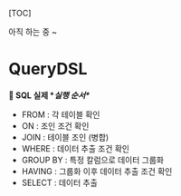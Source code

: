 [TOC]

아직 하는 중 ~ 

# QueryDSL

**💎 SQL 실제 \**실행 순서\****

- FROM : 각 테이블 확인
- ON : 조인 조건 확인
- JOIN : 테이블 조인 (병합)
- WHERE : 데이터 추출 조건 확인
- GROUP BY : 특정 칼럼으로 데이터 그룹화
- HAVING : 그룹화 이후 데이터 추출 조건 확인
- SELECT : 데이터 추출